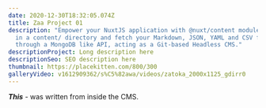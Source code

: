 ```yaml
---
date: 2020-12-30T18:32:05.074Z
title: Zaa Project 01
description: "Empower your NuxtJS application with @nuxt/content module: write
  in a content/ directory and fetch your Markdown, JSON, YAML and CSV files
  through a MongoDB like API, acting as a Git-based Headless CMS."
descriptionProject: Long description here
descriptionSeo: SEO description here
thumbnail: https://placekitten.com/800/300
galleryVideo: v1612909362/s%C5%82awa/videos/zatoka_2000x1125_gdirr0
---
```

***This*** - was written from inside the CMS.